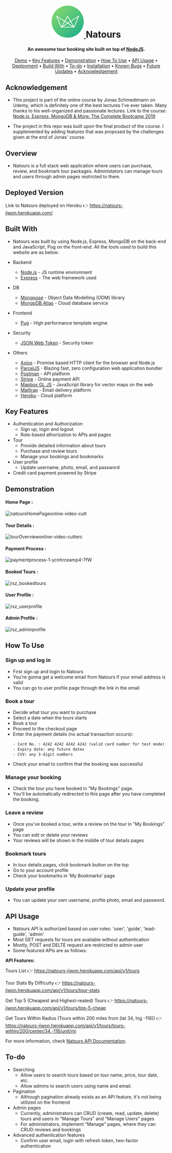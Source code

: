<h1 align="center">
  <br>
  <a href="https://natours-jiwon.herokuapp.com/">
    <img src="https://github.com/wn5865/natour/blob/main/public/img/logo-green-round.png" alt="Natours" width="100">
  </a>
  Natours
</h1>

<h4 align="center">An awesome tour booking site built on top of <a href="https://nodejs.org/en/" target="_blank">NodeJS</a>.</h4>

<p align="center">
 <a href="#deployed-version">Demo</a> •
 <a href="#key-features">Key Features</a> •
 <a href="#demonstration">Demonstration</a> •
 <a href="#how-to-use">How To Use</a> •
 <a href="#api-usage">API Usage</a> •
 <a href="#deployment">Deployment</a> •
 <a href="#build-with">Build With</a> •
 <a href="#to-do">To-do</a> •
 <a href="#installation">Installation</a> • 
 <a href="#known-bugs">Known Bugs</a> • 
 <a href="#future-updates">Future Updates</a> • 
 <a href="#acknowledgement">Acknowledgement</a>
</p>

## Acknowledgement

- This project is part of the online course by Jonas Schmedtmann on Udemy, which
  is definitely one of the best lectures I've ever taken. Many thanks to his
  well-organized and passionate lectures. Link to the course: [Node.js, Express,
  MongoDB & More: The Complete Bootcamp
  2019](https://www.udemy.com/course/nodejs-express-mongodb-bootcamp/)

- The project in this repo was built upon the final product of the course. I
  supplemented by adding features that was proposed by the challenges given at the
  end of Jonas' course.

## Overview

- Natours is a full stack web application where users can purchase, review, and
  bookmark tour packages. Administators can manage tours and users through admin
  pages restricted to them.

## Deployed Version

Link to Natours deployed on Heroku 👉 https://natours-jiwon.herokuapp.com/

## Built With

- Natours was built by using Node.js, Express, MongoDB on the back-end and
  JavaScript, Pug on the front-end. All the tools used to build this website
  are as below:

- Backend

  - [Node.js](https://nodejs.org/en/) - JS runtime environment
  - [Express](http://expressjs.com/) - The web framework used

- DB

  - [Mongoose](https://mongoosejs.com/) - Object Data Modelling (ODM) library
  - [MongoDB Atlas](https://www.mongodb.com/cloud/atlas) - Cloud database service

- Frontend

  - [Pug](https://pugjs.org/api/getting-started.html) - High performance template engine

- Security

  - [JSON Web Token](https://jwt.io/) - Security token

- Others
  - [Axios](https://axios-http.com/) - Promise based HTTP client for the browser and Node.js
  - [ParcelJS](https://parceljs.org/) - Blazing fast, zero configuration web application bundler
  - [Postman](https://www.getpostman.com/) - API platform
  - [Stripe](https://stripe.com/) - Online payment API
  - [Mapbox GL JS](https://www.mapbox.com/mapbox-gljs) - JavaScript library for vector maps on the web
  - [Mailtrap](https://mailtrap.io/) - Email delivery platform
  - [Heroku](https://www.heroku.com/) - Cloud platform

## Key Features

- Authentication and Authorization
  - Sign up, login and logout
  - Role-based athorization to APIs and pages
- Tour
  - Provide detailed information about tours
  - Purchase and review tours
  - Manage your bookings and bookmarks
- User profile
  - Update username, photo, email, and password
- Credit card payment powered by Stripe

## Demonstration

#### Home Page :

![natoursHomePageonline-video-cutt](https://user-images.githubusercontent.com/58518192/72606801-7ebe0680-3949-11ea-8e88-613f022a64e5.gif)

#### Tour Details :

![tourOverviewonline-video-cutterc](https://user-images.githubusercontent.com/58518192/72606859-a0b78900-3949-11ea-8f0d-ef44c789957b.gif)

#### Payment Process :

![paymentprocess-1-ycnhrceamp4-7fW](https://user-images.githubusercontent.com/58518192/72606973-d9eff900-3949-11ea-9a2e-f84a6581bef3.gif)

#### Booked Tours :

![rsz_bookedtours](https://user-images.githubusercontent.com/58518192/72607747-6a7b0900-394b-11ea-8b9f-5330531ca2eb.png)

#### User Profile :

![rsz_userprofile](https://user-images.githubusercontent.com/58518192/72607635-44edff80-394b-11ea-8943-64c48f6f19aa.png)

#### Admin Profile :

![rsz_adminprofile](https://user-images.githubusercontent.com/58518192/72607648-4d463a80-394b-11ea-972f-a73160cfaa5b.png)

## How To Use

### Sign up and log in

- First sign up and login to Natours
- You're gonna get a welcome email from Natours if your email address is valid
- You can go to user profile page through the link in the email

### Book a tour

- Decide what tour you want to purchase
- Select a date when the tours starts
- Book a tour
- Proceed to the checkout page
- Enter the payment details (no actual transaction occurs):
  ```
  - Card No. : 4242 4242 4242 4242 (valid card number for test mode)
  - Expiry date: any future dates
  - CVV: any 3-digit numbers
  ```
- Check your email to confirm that the booking was successful

### Manage your booking

- Check the tour you have booked in "My Bookings" page.
- You'll be automatically redirected to this page after you have completed the booking.

### Leave a review

- Once you've booked a tour, write a review on the tour in "My Bookings" page
- You can edit or delete your reviews
- Your reviews will be shown in the middle of tour details pages

### Bookmark tours

- In tour details pages, click bookmark button on the top
- Go to your account profile
- Check your bookmarks in 'My Bookmarks' page

### Update your profile

- You can update your own username, profile photo, email and password.

## API Usage

- Natours API is authorized based on user roles: 'user', 'guide', 'lead-guide', 'admin'
- Most GET requests for tours are available without authentication
- Mostly, POST and DELTE request are restricted to admin user
- Some featured APIs are as follows:

<b> API Features: </b>

Tours List 👉 https://natours-jiwon.herokuapp.com/api/v1/tours

Tour Stats By Difficulty 👉 https://natours-jiwon.herokuapp.com/api/v1/tours/tour-stats

Get Top 5 (Cheapest and Highest-reated) Tours 👉 https://natours-jiwon.herokuapp.com/api/v1/tours/top-5-cheap

Get Tours Within Radius (Tours within 200 miles from (lat 34, lng -118)) 👉 https://natours-jiwon.herokuapp.com/api/v1/tours/tours-within/200/center/34,-118/unit/mi

For more information, check [Natours API Documentation](https://documenter.getpostman.com/view/8689170/SVmzvwpY?version=latest).

## To-do

- Searching
  - Allow users to search tours based on tour name, price, tour date, etc.
  - Allow admins to search users using name and email.
- Pagination
  - Although pagination already exists as an API feature, it's not being utilized on the frontend
- Admin pages
  - Currently, administrators can CRUD (create, read, update, delete) tours and users in "Manage Tours" and "Manage Users" pages
  - For administrators, implement “Manage” pages, where they can CRUD reviews and bookings
- Advanced authentication features
  - Confirm user email, login with refresh token, two-factor authentication
